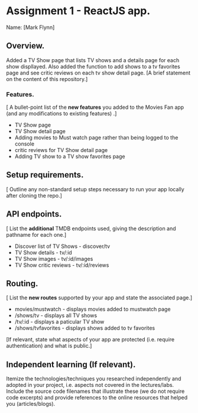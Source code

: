 # Assignment 1 - ReactJS app.

Name: [Mark Flynn]

## Overview.
Added a TV Show page that lists TV shows and a details page for each show displlayed. 
Also added the function to add shows to a tv favorites page and see critic reviews on each tv show detail page.
[A brief statement on the content of this repository.]

### Features.
[ A bullet-point list of the __new features__ you added to the Movies Fan app (and any modifications to existing features) .]

+ TV Show page
+ TV Show detail page
+ Adding movies to Must watch page rather than being logged to   the console 
+ critic reviews for TV Show detail page
+ Adding TV show to a TV show favorites page

## Setup requirements.

[ Outline any non-standard setup steps necessary to run your app locally after cloning the repo.]

## API endpoints.

[ List the __additional__ TMDB endpoints used, giving the description and pathname for each one.] 

+ Discover list of TV Shows - discover/tv      
+ TV Show details - tv/:id
+ TV Show images - tv/:id/images
+ TV Show critic reviews - tv/:id/reviews


## Routing.

[ List the __new routes__ supported by your app and state the associated page.]
+ movies/mustwatch - displays movies added to mustwatch page
+ /shows/tv - displays all TV shows
+ /tv/:id - displays a paticular TV show
+ /shows/tvfavorites - displays shows added to tv favorites


[If relevant, state what aspects of your app are protected (i.e. require authentication) and what is public.]

## Independent learning (If relevant).

Itemize the technologies/techniques you researched independently and adopted in your project, 
i.e. aspects not covered in the lectures/labs. Include the source code filenames that illustrate these 
(we do not require code excerpts) and provide references to the online resources that helped you (articles/blogs).
